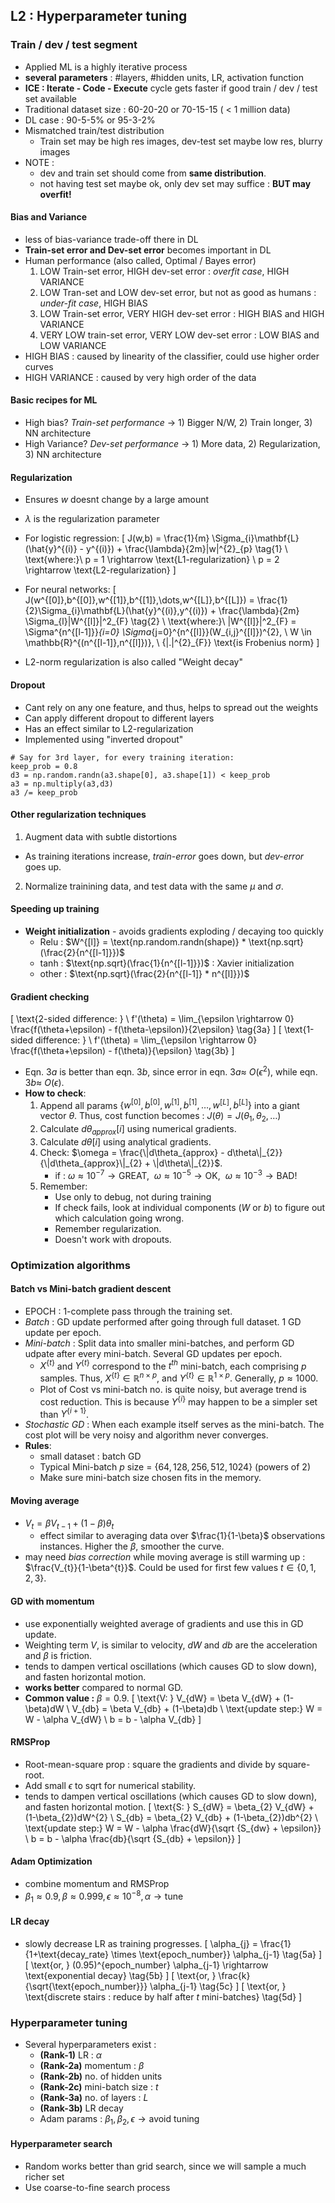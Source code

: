 ## L2 : Hyperparameter tuning

### Train / dev / test segment
- Applied ML is a highly iterative process
- **several parameters** : #layers, #hidden units, LR, activation function
- **ICE : Iterate - Code - Execute** cycle gets faster if good train / dev / test set available
- Traditional dataset size : 60-20-20 or 70-15-15 ( < 1 million data)
- DL case : 90-5-5% or 95-3-2%
- Mismatched train/test distribution
  - Train set may be high res images, dev-test set maybe low res, blurry images
- NOTE :
  - dev and train set should come from **same distribution**.
  - not having test set maybe ok, only dev set may suffice : **BUT may overfit!**

#### Bias and Variance
- less of bias-variance trade-off there in DL
- **Train-set error and Dev-set error** becomes important in DL
- Human performance (also called, Optimal / Bayes error)
  1. LOW Train-set error, HIGH dev-set error : _overfit case_, HIGH VARIANCE
  2. LOW Tran-set and LOW dev-set error, but not as good as humans : _under-fit case_, HIGH BIAS
  3. LOW Train-set error, VERY HIGH  dev-set error : HIGH BIAS and HIGH VARIANCE
  4. VERY LOW train-set error, VERY LOW dev-set error : LOW BIAS and LOW VARIANCE
- HIGH BIAS : caused by linearity of the classifier, could use higher order curves
- HIGH VARIANCE : caused by very high order of the data

#### Basic recipes for ML
- High bias? _Train-set performance_ $\rightarrow$ 1) Bigger N/W, 2) Train longer, 3) NN architecture
- High Variance? _Dev-set performance_ $\rightarrow$ 1) More data, 2) Regularization, 3) NN architecture

#### Regularization
- Ensures $w$ doesnt change by a large amount
- $\lambda$ is the regularization parameter
- For logistic regression:
\[
J(w,b) = \frac{1}{m} \Sigma_{i}\mathbf{L}(\hat{y}^{(i)} - y^{(i)}) + \frac{\lambda}{2m}\|w\|^{2}_{p} \tag{1} \\
\text{where:}\\
p = 1 \rightarrow \text{L1-regularization} \\
p = 2 \rightarrow \text{L2-regularization}
\]

- For neural networks:
\[
J(w^{[0]},b^{[0]},w^{[1]},b^{[1]},\dots,w^{[L]},b^{[L]}) = \frac{1}{2}\Sigma_{i}\mathbf{L}(\hat{y}^{(i)},y^{(i)}) + \frac{\lambda}{2m} \Sigma_{l}\|W^{[l]}\|^2_{F} \tag{2} \\
\text{where:}\\
\|W^{[l]}\|^2_{F} = \Sigma^{n^{[l-1]}}_{i=0} \Sigma_{j=0}^{n^{[l]}}(W_{i,j}^{[l]})^{2}, \ W \in \mathbb{R}^{(n^{[l-1]},n^{[l]})}, \ {\|.\|^{2}_{F}} \text{is Frobenius norm}
\]

- L2-norm regularization is also called "Weight decay"

#### Dropout
- Cant rely on any one feature, and thus, helps to spread out the weights
- Can apply different dropout to different layers
- Has an effect similar to L2-regularization
- Implemented using "inverted dropout"
```
# Say for 3rd layer, for every training iteration:
keep_prob = 0.8
d3 = np.random.randn(a3.shape[0], a3.shape[1]) < keep_prob
a3 = np.multiply(a3,d3)
a3 /= keep_prob
```

#### Other regularization techniques
1. Augment data with subtle distortions
  - As training iterations increase, _train-error_ goes down, but _dev-error_ goes up.
2. Normalize trainining data, and test data with the same $\mu$ and $\sigma$.

#### Speeding up training
- **Weight initialization** - avoids gradients exploding / decaying too quickly
  - Relu : $W^{[l]} = \text{np.random.randn(shape)} * \text{np.sqrt}(\frac{2}{n^{[l-1]}})$
  - tanh : $\text{np.sqrt}(\frac{1}{n^{[l-1]}})$ : Xavier initialization
  - other : $\text{np.sqrt}(\frac{2}{n^{[l-1]} * n^{[l]}})$

#### Gradient checking
\[
\text{2-sided difference: } \ f'(\theta) = \lim_{\epsilon \rightarrow 0} \frac{f(\theta+\epsilon) - f(\theta-\epsilon)}{2\epsilon} \tag{3a}
\]
\[
\text{1-sided difference: } \ f'(\theta) = \lim_{\epsilon \rightarrow 0} \frac{f(\theta+\epsilon) - f(\theta)}{\epsilon} \tag{3b}
\]
- Eqn. $3a$ is better than eqn. $3b$, since error in eqn. $3a \approx$ $O(\epsilon^{2})$, while eqn. $3b \approx$ $O(\epsilon)$.
- **How to check**:
  1. Append all params $\{w^{[0]},b^{[0]},w^{[1]},b^{[1]},\dots,w^{[L]},b^{[L]}\}$ into a giant vector $\theta$. Thus, cost function becomes : $J(\theta) = J(\theta_{1}, \theta_{2}, \dots)$
  2. Calculate $d\theta_{approx}[i]$ using numerical gradients.
  3. Calculate $d\theta[i]$ using analytical gradients.
  4. Check:
    $\omega = \frac{\|d\theta_{approx} - d\theta\|_{2}}{\|d\theta_{approx}\|_{2} + \|d\theta\|_{2}}$.
      - if :  $\omega \approx 10^{-7} \rightarrow \text{GREAT}, \ \ \omega \approx 10^{-5} \rightarrow \text{OK}, \ \ \omega \approx 10^{-3} \rightarrow \text{BAD!}$
  5. Remember:
      - Use only to debug, not during training
      - If check fails, look at individual components ($W$ or $b$) to figure out which calculation going wrong.
      - Remember regularization.
      - Doesn't work with dropouts.

### Optimization algorithms

#### Batch vs Mini-batch gradient descent
- EPOCH : 1-complete pass through the training set.
- _Batch_ : GD update performed after going through full dataset. 1 GD update per epoch.
- _Mini-batch_ : Split data into smaller mini-batches, and perform GD udpate after every mini-batch. Several GD updates per epoch.
  - $X^{\{t\}}$ and $Y^{\{t\}}$ correspond to the $t^{th}$ mini-batch, each comprising $p$ samples. Thus, $X^{\{t\}} \in \mathbb{R}^{n \times p}$, and $Y^{\{t\}} \in \mathbb{R}^{1 \times p}$. Generally, $p \approx 1000$.
  - Plot of Cost vs mini-batch no. is quite noisy, but average trend is cost reduction. This is because $Y^{\{i\}}$ may happen to be a simpler set than $Y^{\{i+1\}}$.
- _Stochastic GD_ : When each example itself serves as the mini-batch. The cost plot will be very noisy and algorithm never converges.
- **Rules**:
  - small dataset : batch GD
  - Typical Mini-batch $p$ size = $\{64, 128, 256, 512, 1024\}$ (powers of 2)
  - Make sure mini-batch size chosen fits in the memory.

#### Moving average
- $V_{t} = \beta V_{t-1} + (1-\beta) \theta_{t}$
  - effect similar to averaging data over $\frac{1}{1-\beta}$ observations instances. Higher the $\beta$, smoother the curve.
- may need _bias correction_ while moving average is still warming up : $\frac{V_{t}}{1-\beta^{t}}$. Could be used for first few values $t \in \{0,1,2,3\}$.

#### GD with momentum
- use exponentially weighted average of gradients and use this in GD update.
- Weighting term $V$, is similar to velocity, $dW$ and $db$ are the acceleration and $\beta$ is friction.
- tends to dampen vertical oscillations (which causes GD to slow down), and fasten horizontal motion.
- **works better** compared to normal GD.
- **Common value :** $\beta = 0.9$.
\[
\text{V: } V_{dW} = \beta V_{dW} + (1-\beta)dW \\
V_{db} = \beta V_{db} + (1-\beta)db \\
\text{update step:} W = W - \alpha V_{dW} \\
b = b - \alpha V_{db}
\]

#### RMSProp
- Root-mean-square prop : square the gradients and divide by square-root.
- Add small $\epsilon$ to sqrt for numerical stability.
- tends to dampen vertical oscillations (which causes GD to slow down), and fasten horizontal motion.
\[
\text{S: } S_{dW} = \beta_{2} V_{dW} + (1-\beta_{2})dW^{2} \\
S_{db} = \beta_{2} V_{db} + (1-\beta_{2})db^{2} \\
\text{update step:} W = W - \alpha \frac{dW}{\sqrt {S_{dw} + \epsilon}} \\
b = b - \alpha \frac{db}{\sqrt {S_{db} + \epsilon}}
\]

#### Adam Optimization
- combine momentum and RMSProp
- $\beta_{1} \approx 0.9, \beta \approx 0.999, \epsilon \approx 10^{-8}, \alpha \rightarrow \text{tune}$

#### LR decay
- slowly decrease LR as training progresses.
\[
\alpha_{j} = \frac{1}{1+\text{decay_rate} \times \text{epoch_number}} \alpha_{j-1} \tag{5a}
\]
\[
\text{or, } (0.95)^{epoch_number} \alpha_{j-1} \rightarrow \text{exponential decay} \tag{5b}
\]
\[
\text{or, } \frac{k}{\sqrt{\text{epoch_number}}} \alpha_{j-1} \tag{5c}
\]
\[
\text{or, } \text{discrete stairs : reduce by half after $t$ mini-batches} \tag{5d}
\]


### Hyperparameter tuning

- Several hyperparameters exist :
  - **(Rank-1)** LR : $\alpha$
  - **(Rank-2a)** momentum : $\beta$
  - **(Rank-2b)** no. of hidden units
  - **(Rank-2c)** mini-batch size : $t$
  - **(Rank-3a)** no. of layers : $L$
  - **(Rank-3b)** LR decay
  - Adam params : $\beta_{1}, \beta_{2}, \epsilon \rightarrow \text{avoid tuning}$

#### Hyperparameter search
- Random works better than grid search, since we will sample a much richer set
- Use coarse-to-fine search process
